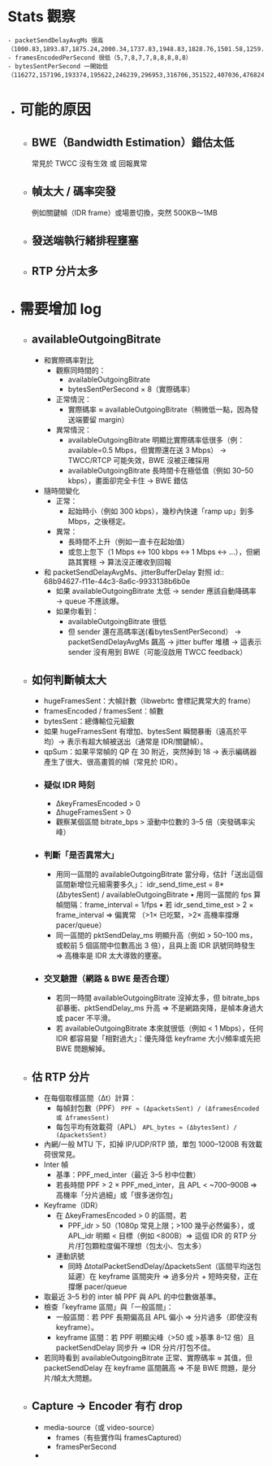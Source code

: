 # Stats 觀察
	- packetSendDelayAvgMs 很高 （1000.83,1893.87,1875.24,2000.34,1737.83,1948.83,1828.76,1501.58,1259.65,740.78）
	- framesEncodedPerSecond 很低（5,7,8,7,7,8,8,8,8,8）
	- bytesSentPerSecond 一開始低（116272,157196,193374,195622,246239,296953,316706,351522,407036,476824）
- # 可能的原因
	- ## BWE（Bandwidth Estimation）錯估太低
	  常見於 TWCC 沒有生效 或 回報異常
	- ## 幀太大 / 碼率突發
	  例如關鍵幀（IDR frame）或場景切換，突然 500KB～1MB
	- ## 發送端執行緒排程壅塞
	- ## RTP 分片太多
- # 需要增加 log
	- ## availableOutgoingBitrate
		- 和實際碼率對比
			- 觀察同時間的：
				- availableOutgoingBitrate
				- bytesSentPerSecond × 8（實際碼率）
			- 正常情況：
				- 實際碼率 ≈ availableOutgoingBitrate（稍微低一點，因為發送端要留 margin）
			- 異常情況：
				- availableOutgoingBitrate 明顯比實際碼率低很多（例：available=0.5 Mbps，但實際還在送 3 Mbps） → TWCC/RTCP 可能失效，BWE 沒被正確採用
				- availableOutgoingBitrate 長時間卡在極低值（例如 30–50 kbps），畫面卻完全卡住 → BWE 錯估
		- 隨時間變化
			- 正常：
				- 起始時小（例如 300 kbps），幾秒內快速「ramp up」到多 Mbps，之後穩定。
			- 異常：
				- 長時間不上升（例如一直卡在起始值）
				- 或忽上忽下（1 Mbps ↔ 100 kbps ↔ 1 Mbps ↔ …），但網路其實穩 → 算法沒正確收到回報
		- 和 packetSendDelayAvgMs、jitterBufferDelay 對照
		  id:: 68b94627-f11e-44c3-8a6c-9933138b6b0e
			- 如果 availableOutgoingBitrate 太低 → sender 應該自動降碼率 → queue 不應該爆。
			- 如果你看到：
				- availableOutgoingBitrate 很低
				- 但 sender 還在高碼率送(看bytesSentPerSecond） → packetSendDelayAvgMs 飆高 → jitter buffer 堆積
				  -> 這表示 sender 沒有用到 BWE（可能沒啟用 TWCC feedback）
	- ## 如何判斷幀太大
		- hugeFramesSent：大幀計數（libwebrtc 會標記異常大的 frame）
		- framesEncoded / framesSent：幀數
		- bytesSent：總傳輸位元組數
		- 如果 hugeFramesSent 有增加、bytesSent 瞬間暴衝（遠高於平均）-> 表示有超大幀被送出（通常是 IDR/關鍵幀）。
		- qpSum：如果平常幀的 QP 在 30 附近，突然掉到 18 → 表示編碼器產生了很大、很高畫質的幀（常見於 IDR）。
		- ### 疑似 IDR 時刻
			- ΔkeyFramesEncoded > 0
			- ΔhugeFramesSent > 0
			- 觀察某個區間 bitrate_bps > 滾動中位數的 3–5 倍（突發碼率尖峰）
		- ### 判斷「是否異常大」
			- 用同一區間的 availableOutgoingBitrate 當分母，估計「送出這個區間新增位元組需要多久」：
			  idr_send_time_est = 8*(ΔbytesSent) / availableOutgoingBitrate
			  	•	用同一區間的 fps 算幀間隔：frame_interval = 1/fps
			  	•	若 idr_send_time_est > 2 × frame_interval ⇒ 偏異常
			  （>1× 已吃緊，>2× 高機率撐爆 pacer/queue）
			- 同一區間的 pktSendDelay_ms 明顯升高（例如 > 50–100 ms，或較前 5 個區間中位數高出 3 倍），且與上面 IDR 訊號同時發生
			  ⇒ 高機率是 IDR 太大導致的壅塞。
		- ### 交叉驗證（網路 & BWE 是否合理）
			- 若同一時間 availableOutgoingBitrate 沒掉太多，但 bitrate_bps 卻暴衝、pktSendDelay_ms 升高
			  ⇒ 不是網路突降，是幀本身過大或 pacer 不平滑。
			- 若 availableOutgoingBitrate 本來就很低（例如 < 1 Mbps），任何 IDR 都容易變「相對過大」：優先降低 keyframe 大小/頻率或先把 BWE 問題解掉。
	- ## 估 RTP 分片
		- 在每個取樣區間（Δt）計算：
			- 每幀封包數（PPF）
			  `PPF ≈ (ΔpacketsSent) / (ΔframesEncoded 或 ΔframesSent)`
			- 每包平均有效載荷（APL）
			  `APL_bytes ≈ (ΔbytesSent) / (ΔpacketsSent)`
		- 內網/一般 MTU 下，扣掉 IP/UDP/RTP 頭，單包 1000–1200B 有效載荷很常見。
		- Inter 幀
			- 基準：PPF_med_inter（最近 3–5 秒中位數）
			- 若長時間 PPF > 2 × PPF_med_inter，且 APL < ~700–900B ⇒ 高機率「分片過細」或「很多迷你包」
		- Keyframe（IDR）
			- 在 ΔkeyFramesEncoded > 0 的區間，若
				- PPF_idr > 50（1080p 常見上限；>100 幾乎必然偏多），或 APL_idr 明顯 < 目標（例如 <800B）⇒ 這個 IDR 的 RTP 分片/打包顆粒度偏不理想（包太小、包太多）
			- 連動訊號
				- 同時 ΔtotalPacketSendDelay/ΔpacketsSent（區間平均送包延遲）在 keyframe 區間突升 ⇒ 過多分片 + 短時突發，正在撐爆 pacer/queue
		- 取最近 3–5 秒的 inter 幀 PPF 與 APL 的中位數做基準。
		- 檢查「keyframe 區間」與「一般區間」：
			- 一般區間：若 PPF 長期偏高且 APL 偏小 ⇒ 分片過多（即使沒有 keyframe）。
			- keyframe 區間：若 PPF 明顯尖峰（>50 或 >基準 8–12 倍）且 packetSendDelay 同步升 ⇒ IDR 分片/打包不佳。
		- 若同時看到 availableOutgoingBitrate 正常、實際碼率 ≈ 其值，但 packetSendDelay 在 keyframe 區間飆高 ⇒ 不是 BWE 問題，是分片/幀太大問題。
	- ## Capture → Encoder 有冇 drop
		- media-source（或 video-source）
			- frames（有些實作叫 framesCaptured）
			- framesPerSecond
		-